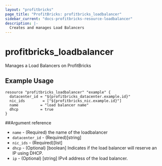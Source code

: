 ```yaml
---
layout: "profitbricks"
page_title: "ProfitBricks: profitbricks_loadbalancer"
sidebar_current: "docs-profitbricks-resource-loadbalancer"
description: |-
  Creates and manages Load Balancers
---
```


# profitbricks\_loadbalancer

Manages a Load Balancers on ProfitBricks

## Example Usage

```hcl
resource "profitbricks_loadbalancer" "example" {
  datacenter_id = "${profitbricks_datacenter.example.id}"
  nic_ids        = ["${profitbricks_nic.example.id}"]
  name          = "load balancer name"
  dhcp          = true
}
```

##Argument reference

* `name` - (Required) the name of the loadbalancer
* `datacenter_id` - (Required)[string]
* `nic_ids` - (Required)[list]
* `dhcp` - (Optional) [boolean] Indicates if the load balancer will reserve an IP using DHCP.
* `ip` - (Optional) [string] IPv4 address of the load balancer.

